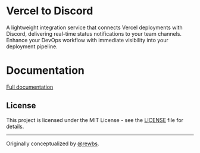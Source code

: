 # Vercel to Discord

A lightweight integration service that connects Vercel deployments with Discord,
delivering real-time status notifications to your team channels. Enhance your
DevOps workflow with immediate visibility into your deployment pipeline.

# Documentation

[Full documentation](https://www.vercord.lol/)

## License

This project is licensed under the MIT License - see the [LICENSE](LICENSE) file
for details.

---

Originally conceptualized by [@rewbs](https://github.com/rewbs).
